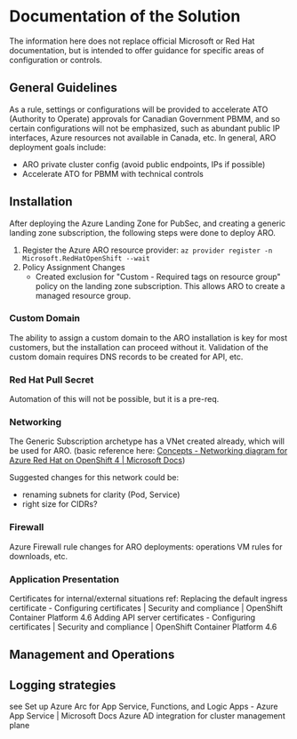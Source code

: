 # Documentation of the Solution

The information here does not replace official Microsoft or Red Hat documentation, but is intended to offer guidance for specific areas of configuration or controls.

## General Guidelines

As a rule, settings or configurations will be provided to accelerate ATO (Authority to Operate) approvals for Canadian Government PBMM, and so certain configurations will not be emphasized, such as abundant public IP interfaces, Azure resources not available in Canada, etc.
In general, ARO deployment goals include:

- ARO private cluster config (avoid public endpoints, IPs if possible)
- Accelerate ATO for PBMM with technical controls

## Installation

After deploying the Azure Landing Zone for PubSec, and creating a generic landing zone subscription, the following steps were done to deploy ARO.

1. Register the Azure ARO resource provider:
`az provider register -n Microsoft.RedHatOpenShift --wait`
1. Policy Assignment Changes
    - Created exclusion for "Custom - Required tags on resource group" policy on the landing zone subscription. This allows ARO to create a managed resource group.

### Custom Domain

The ability to assign a custom domain to the ARO installation is key for most customers, but the installation can proceed without it. Validation of the custom domain requires DNS records to be created for API, etc.

### Red Hat Pull Secret

Automation of this will not be possible, but it is a pre-req.

### Networking

The Generic Subscription archetype has a VNet created already, which will be used for ARO. (basic reference here: [Concepts - Networking diagram for Azure Red Hat on OpenShift 4 | Microsoft Docs](https://docs.microsoft.com/en-us/azure/openshift/concepts-networking#whats-new-in-openshift-45))

Suggested changes for this network could be:

- renaming subnets for clarity (Pod, Service)
- right size for CIDRs?

### Firewall

Azure Firewall rule changes for ARO deployments:
operations VM rules for downloads, etc.

### Application Presentation

Certificates for internal/external situations
ref: Replacing the default ingress certificate - Configuring certificates | Security and compliance | OpenShift Container Platform 4.6
Adding API server certificates - Configuring certificates | Security and compliance | OpenShift Container Platform 4.6

## Management and Operations

## Logging strategies

see Set up Azure Arc for App Service, Functions, and Logic Apps - Azure App Service | Microsoft Docs
Azure AD integration for cluster management plane